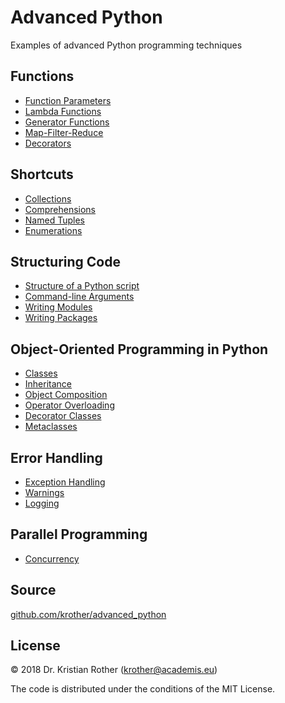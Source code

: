 
# Advanced Python

Examples of advanced Python programming techniques

## Functions

* [Function Parameters](functions/function_parameters/)
* [Lambda Functions](functions/lambda_functions.md)
* [Generator Functions](functions/generators.md)
* [Map-Filter-Reduce](functions/functools.md)
* [Decorators](functions/decorators.md)

## Shortcuts

* [Collections](shortcuts/collections.md)
* [Comprehensions](shortcuts/comprehensions.md)
* [Named Tuples](shortcuts/namedtuple.md)
* [Enumerations](shortcuts/enums.md)

## Structuring Code

* [Structure of a Python script](structure/main_block.md)
* [Command-line Arguments](structure/commandline_args.md)
* [Writing Modules](structure/modules/)
* [Writing Packages](structure/package/)

## Object-Oriented Programming in Python

* [Classes](classes/classes.md)
* [Inheritance](classes/inheritance.md)
* [Object Composition](classes/composition.md)
* [Operator Overloading](classes/operator_overloading.md)
* [Decorator Classes](classes/decorator_class.md)
* [Metaclasses](classes/metaclasses.md)


## Error Handling

* [Exception Handling](error_handling/exceptions/)
* [Warnings](error_handling/warnings.md)
* [Logging](error_handling/logging/)

## Parallel Programming

* [Concurrency](concurrency/)

## Source

[github.com/krother/advanced_python](https://github.com/krother/advanced_python)

## License

© 2018 Dr. Kristian Rother (krother@academis.eu)

The code is distributed under the conditions of the MIT License.
